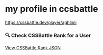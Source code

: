 # my profile in ccsbattle
https://cssbattle.dev/player/aghlimi


### 🔍 Check CSSBattle Rank for a User

[View CSSBattle Rank JSON](https://us-central1-cssbattleapp.cloudfunctions.net/getRank?userId=kyLmifI9nOSrYhAUXQCf9XbZipy1)
